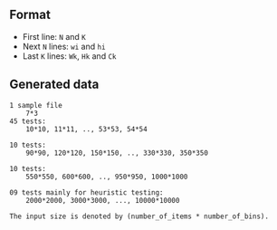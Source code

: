 ## Format
- First line: `N` and `K`
- Next `N` lines: `wi` and `hi`
- Last `K` lines: `Wk`, `Hk` and `Ck` 


## Generated data
```
1 sample file
    7*3
45 tests:
    10*10, 11*11, .., 53*53, 54*54

10 tests: 
    90*90, 120*120, 150*150, .., 330*330, 350*350

10 tests:
    550*550, 600*600, .., 950*950, 1000*1000

09 tests mainly for heuristic testing:
    2000*2000, 3000*3000, ..., 10000*10000

The input size is denoted by (number_of_items * number_of_bins).
```
